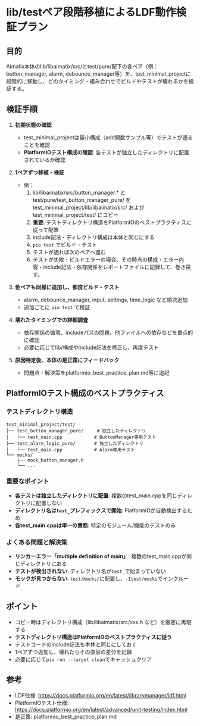 # lib/testペア段階移植によるLDF動作検証プラン

## 目的
Aimatix本体のlib/libaimatix/src/とtest/pure/配下の各ペア（例：button_manager, alarm, debounce_manager等）を、test_minimal_projectに段階的に移動し、どのタイミング・組み合わせでビルドやテストが壊れるかを検証する。

## 検証手順

1. **初期状態の確認**
    - test_minimal_projectは最小構成（add関数サンプル等）でテストが通ることを確認
    - **PlatformIOテスト構成の確認**: 各テストが独立したディレクトリに配置されているか確認

2. **1ペアずつ移植・検証**
    - 例：
        1. lib/libaimatix/src/button_manager.* と test/pure/test_button_manager_pure/ を test_minimal_project/lib/libaimatix/src/ および test_minimal_project/test/ にコピー
        2. **重要**: テストディレクトリ構造をPlatformIOのベストプラクティスに従って配置
        3. include記法・ディレクトリ構成は本体と同じにする
        4. `pio test` でビルド・テスト
        5. テストが通れば次のペアへ進む
        6. テストが失敗・ビルドエラーの場合、その時点の構成・エラー内容・include記法・依存関係をレポートファイルに記録して、巻き戻す。

3. **他ペアも同様に追加し、都度ビルド・テスト**
    - alarm, debounce_manager, input, settings, time_logic など順次追加
    - 追加ごとに `pio test` で検証

4. **壊れたタイミングでの詳細調査**
    - 依存関係の循環、includeパスの問題、他ファイルへの依存などを重点的に確認
    - 必要に応じてlib/構成やinclude記法を修正し、再度テスト

5. **原因特定後、本体の是正策にフィードバック**
    - 問題点・解決策をplatformio_best_practice_plan.md等に追記

## PlatformIOテスト構成のベストプラクティス

### テストディレクトリ構造
```
test_minimal_project/test/
├── test_button_manager_pure/     # 独立したディレクトリ
│   └── test_main.cpp            # ButtonManager専用テスト
├── test_alarm_logic_pure/       # 独立したディレクトリ
│   └── test_main.cpp            # Alarm専用テスト
└── mocks/
    ├── mock_button_manager.h
    └── ...
```

### 重要なポイント
- **各テストは独立したディレクトリに配置**: 複数のtest_main.cppを同じディレクトリに配置しない
- **ディレクトリ名は`test_`プレフィックスで開始**: PlatformIOが自動検出するため
- **各test_main.cppは単一の責務**: 特定のモジュール/機能のテストのみ

### よくある問題と解決策
- **リンカーエラー「multiple definition of main」**: 複数のtest_main.cppが同じディレクトリにある
- **テストが検出されない**: ディレクトリ名が`test_`で始まっていない
- **モックが見つからない**: `test/mocks/`に配置し、`-Itest/mocks`でインクルード

## ポイント
- コピー時はディレクトリ構成（lib/libaimatix/src/xxx.h など）を厳密に再現する
- **テストディレクトリ構造はPlatformIOのベストプラクティスに従う**
- テストコードのinclude記法も本体と同じにしておく
- 1ペアずつ追加し、壊れたらその直前の差分を記録
- 必要に応じて`pio run --target clean`でキャッシュクリア

## 参考
- LDF仕様: https://docs.platformio.org/en/latest/librarymanager/ldf.html
- PlatformIOテスト仕様: https://docs.platformio.org/en/latest/advanced/unit-testing/index.html
- 是正策: platformio_best_practice_plan.md 